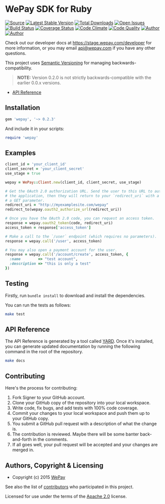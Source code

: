 # WePay SDK for Ruby

[![Source](http://img.shields.io/badge/source-wepay/Ruby–SDK-blue.svg?style=flat-square)](https://github.com/wepay/Ruby-SDK)
[![Latest Stable Version](https://img.shields.io/gem/v/wepay.svg?style=flat-square)](https://rubygems.org/gems/wepay)
[![Total Downloads](https://img.shields.io/gem/dt/wepay.svg?style=flat-square)](https://rubygems.org/gems/wepay)
[![Open Issues](http://img.shields.io/github/issues/wepay/Ruby-SDK.svg?style=flat-square)](https://github.com/wepay/Ruby-SDK/issues)
[![Build Status](http://img.shields.io/travis/wepay/Ruby-SDK/master.svg?style=flat-square)](https://travis-ci.org/wepay/Ruby-SDK)
[![Coverage Status](http://img.shields.io/coveralls/wepay/Ruby-SDK/master.svg?style=flat-square)](https://coveralls.io/r/wepay/Ruby-SDK?branch=master)
[![Code Climate](http://img.shields.io/codeclimate/github/wepay/Ruby-SDK.svg?style=flat-square)](https://codeclimate.com/github/wepay/Ruby-SDK)
[![Code Quality](http://img.shields.io/scrutinizer/g/wepay/Ruby-SDK.svg?style=flat-square)](https://scrutinizer-ci.com/g/wepay/Ruby-SDK)
[![Author](http://img.shields.io/badge/author-@wepay-blue.svg?style=flat-square)](https://github.com/wepay)
[![Author](http://img.shields.io/badge/author-@skyzyx-blue.svg?style=flat-square)](https://github.com/skyzyx)

Check out our developer docs at https://stage.wepay.com/developer for more
information, or you may email <api@wepay.com> if you have any other questions.

This project uses [Semantic Versioning](http://semver.org) for managing
backwards-compatibility.

> **NOTE:** Version 0.2.0 is not strictly backwards-compatible with the earlier 0.0.x versions.

* [API Reference](https://wepay.github.io/Ruby-SDK/)

## Installation

```ruby
gem 'wepay', '~> 0.2.3'
```

And include it in your scripts:

```ruby
require 'wepay'
```

## Examples

```ruby
client_id = 'your_client_id'
client_secret = 'your_client_secret'
use_stage = true

wepay = WePay::Client.new(client_id, client_secret, use_stage)

# Get the OAuth 2.0 authorization URL. Send the user to this URL to authorize
# the application, then they will return to your `redirect_uri` with a code as
# a GET parameter.
redirect_uri = "http://myexamplesite.com/wepay"
redirect_to(wepay.oauth2_authorize_url(redirect_uri))

# Once you have the OAuth 2.0 code, you can request an access token.
response = wepay.oauth2_token(code, redirect_uri)
access_token = response['access_token']

# Make a call to the `/user` endpoint (which requires no parameters).
response = wepay.call('/user', access_token)

# You may also open a payment account for the user.
response = wepay.call('/account/create', access_token, {
  :name        => "test account",
  :description => "this is only a test"
})
```

## Testing

Firstly, run `bundle install` to download and install the dependencies.

You can run the tests as follows:

```bash
make test
```


## API Reference

The API Reference is generated by a tool called [YARD](http://yardoc.org). Once it's installed, you can generate
updated documentation by running the following command in the root of the repository.

```bash
make docs
```

## Contributing
Here's the process for contributing:

1. Fork Signer to your GitHub account.
2. Clone your GitHub copy of the repository into your local workspace.
3. Write code, fix bugs, and add tests with 100% code coverage.
4. Commit your changes to your local workspace and push them up to your GitHub copy.
5. You submit a GitHub pull request with a description of what the change is.
6. The contribution is reviewed. Maybe there will be some banter back-and-forth in the comments.
7. If all goes well, your pull request will be accepted and your changes are merged in.


## Authors, Copyright & Licensing

* Copyright (c) 2015 [WePay](http://wepay.com)

See also the list of [contributors](https://github.com/wepay/Ruby-SDK/graphs/contributors) who participated in this project.

Licensed for use under the terms of the [Apache 2.0] license.

  [Apache 2.0]: http://opensource.org/licenses/Apache-2.0
